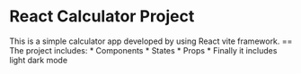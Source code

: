 # React Calculator Project
This is a simple calculator app developed by using React vite framework.
== The project includes:
      * Components
      * States
      * Props
      * Finally it includes light dark mode 


      
